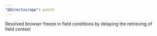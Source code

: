 ```yaml
---
"@directus/app": patch
---
```


Resolved browser freeze in field conditions by delaying the retrieving of field context 
